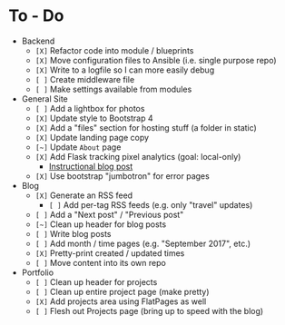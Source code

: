 # To - Do
- Backend
	- `[X]` Refactor code into module / blueprints
	- `[X]` Move configuration files to Ansible (i.e. single purpose repo)
	- `[X]` Write to a logfile so I can more easily debug
	- `[ ]` Create middleware file
	- `[ ]` Make settings available from modules
- General Site
	- `[ ]` Add a lightbox for photos
	- `[X]` Update style to Bootstrap 4
	- `[X]` Add a "files" section for hosting stuff (a folder in static)
	- `[X]` Update landing page copy
	- `[~]` Update `About` page
	- `[X]` Add Flask tracking pixel analytics (goal: local-only)
		- [Instructional blog post](https://www.madewithtea.com/event-tracking-with-javascript-flask.html)
	- `[X]` Use bootstrap "jumbotron" for error pages
- Blog
	- `[X]` Generate an RSS feed
		- `[ ]` Add per-tag RSS feeds (e.g. only "travel" updates)
	- `[ ]` Add a "Next post" / "Previous post"
	- `[~]` Clean up header for blog posts
	- `[ ]` Write blog posts
	- `[ ]` Add month / time pages (e.g. "September 2017", etc.)
	- `[X]` Pretty-print created / updated times
	- `[ ]` Move content into its own repo
- Portfolio
	- `[ ]` Clean up header for projects
	- `[ ]` Clean up entire project page (make pretty)
	- `[X]` Add projects area using FlatPages as well
	- `[ ]` Flesh out Projects page (bring up to speed with the blog)

